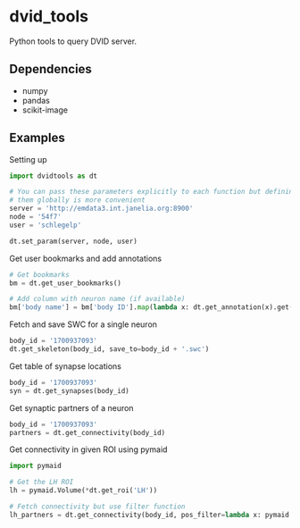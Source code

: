 # dvid_tools
Python tools to query DVID server.

## Dependencies
- numpy
- pandas
- scikit-image

## Examples

Setting up
```Python
import dvidtools as dt 

# You can pass these parameters explicitly to each function but defining
# them globally is more convenient
server = 'http://emdata3.int.janelia.org:8900'
node = '54f7'
user = 'schlegelp'

dt.set_param(server, node, user)
```

Get user bookmarks and add annotations
```Python
# Get bookmarks
bm = dt.get_user_bookmarks()

# Add column with neuron name (if available)
bm['body name'] = bm['body ID'].map(lambda x: dt.get_annotation(x).get('name', None))
```

Fetch and save SWC for a single neuron
```Python
body_id = '1700937093'
dt.get_skeleton(body_id, save_to=body_id + '.swc')
```

Get table of synapse locations
```Python
body_id = '1700937093'
syn = dt.get_synapses(body_id)
```

Get synaptic partners of a neuron
```Python
body_id = '1700937093'
partners = dt.get_connectivity(body_id)
```

Get connectivity in given ROI using pymaid
```Python
import pymaid

# Get the LH ROI
lh = pymaid.Volume(*dt.get_roi('LH'))

# Fetch connectivity but use filter function
lh_partners = dt.get_connectivity(body_id, pos_filter=lambda x: pymaid.in_volume(x, lh))
```